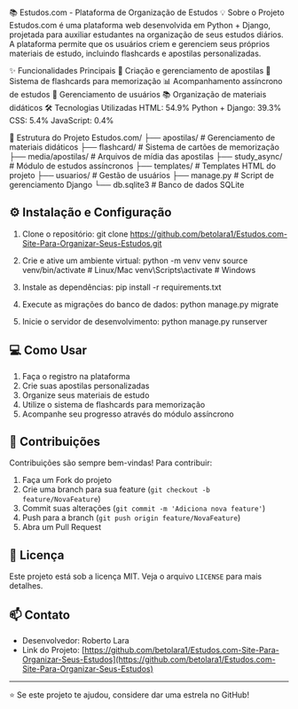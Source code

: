 📚 Estudos.com - Plataforma de Organização de Estudos
💡 Sobre o Projeto
Estudos.com é uma plataforma web desenvolvida em Python + Django, projetada para auxiliar estudantes na organização de seus estudos diários. A plataforma permite que os usuários criem e gerenciem seus próprios materiais de estudo, incluindo flashcards e apostilas personalizadas.

✨ Funcionalidades Principais
📝 Criação e gerenciamento de apostilas
🔄 Sistema de flashcards para memorização
📊 Acompanhamento assíncrono de estudos
👥 Gerenciamento de usuários
📚 Organização de materiais didáticos
🛠️ Tecnologias Utilizadas
HTML: 54.9%
Python + Django: 39.3%
CSS: 5.4%
JavaScript: 0.4%

📁 Estrutura do Projeto
Estudos.com/
├── apostilas/         # Gerenciamento de materiais didáticos
├── flashcard/         # Sistema de cartões de memorização
├── media/apostilas/   # Arquivos de mídia das apostilas
├── study_async/       # Módulo de estudos assíncronos
├── templates/         # Templates HTML do projeto
├── usuarios/          # Gestão de usuários
├── manage.py         # Script de gerenciamento Django
└── db.sqlite3        # Banco de dados SQLite


## ⚙️ Instalação e Configuração

1. Clone o repositório:
   git clone https://github.com/betolara1/Estudos.com-Site-Para-Organizar-Seus-Estudos.git

2. Crie e ative um ambiente virtual:
python -m venv venv
source venv/bin/activate  # Linux/Mac
venv\Scripts\activate     # Windows


3. Instale as dependências:
pip install -r requirements.txt


4. Execute as migrações do banco de dados:
python manage.py migrate


5. Inicie o servidor de desenvolvimento:
python manage.py runserver



## 💻 Como Usar

1. Faça o registro na plataforma
2. Crie suas apostilas personalizadas
3. Organize seus materiais de estudo
4. Utilize o sistema de flashcards para memorização
5. Acompanhe seu progresso através do módulo assíncrono


## 🤝 Contribuições

Contribuições são sempre bem-vindas! Para contribuir:

1. Faça um Fork do projeto
2. Crie uma branch para sua feature (`git checkout -b feature/NovaFeature`)
3. Commit suas alterações (`git commit -m 'Adiciona nova feature'`)
4. Push para a branch (`git push origin feature/NovaFeature`)
5. Abra um Pull Request


## 📝 Licença

Este projeto está sob a licença MIT. Veja o arquivo `LICENSE` para mais detalhes.

## 📫 Contato

- Desenvolvedor: Roberto Lara
- Link do Projeto: [https://github.com/betolara1/Estudos.com-Site-Para-Organizar-Seus-Estudos](https://github.com/betolara1/Estudos.com-Site-Para-Organizar-Seus-Estudos)


---

⭐️ Se este projeto te ajudou, considere dar uma estrela no GitHub!

